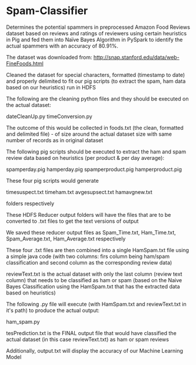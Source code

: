 # Spam-Classifier
Determines the potential spammers in preprocessed Amazon Food Reviews dataset based on reviews and ratings of reviewers using certain heuristics in Pig and fed them into Naïve Bayes Algorithm in PySpark to identify the actual spammers with an accuracy of 80.91%.

The dataset was downloaded from: http://snap.stanford.edu/data/web-FineFoods.html

Cleaned the dataset for special characters, formatted (timestamp to date) and properly delimited to fit our pig scripts (to extract the spam, ham data based on our heuristics) run in HDFS

The following are the cleaning python files and they should be executed on the actual dataset:

dateCleanUp.py timeConversion.py

The outcome of this would be collected in foods.txt (the clean, formatted and delimited file) - of size around the actual dataset size with same number of records as in original dataset

The following pig scripts should be executed to extract the ham and spam review data based on heuristics (per product & per day average):

spamperday.pig hamperday.pig spamperproduct.pig hamperproduct.pig

These four pig scripts would generate

timesuspect.txt timeham.txt avgesupsect.txt hamavgnew.txt

folders respectively

These HDFS Reducer output folders will have the files that are to be converted to .txt files to get the text versions of output

We saved these reducer output files as Spam_Time.txt, Ham_Time.txt, Spam_Average.txt, Ham_Average.txt respectively

These four .txt files are then combined into a single HamSpam.txt file using a simple java code (with two columns: firs column being ham/spam classification and second column as the corresponding review data)

reviewText.txt is the actual dataset with only the last column (review text column) that needs to be classified as ham or spam (based on the Naive Bayes Classification using the HamSpam.txt that has the extracted data based on heuristics)

The following .py file will execute (with HamSpam.txt and reviewText.txt in it's path) to produce the actual output:

ham_spam.py

tesPrediction.txt is the FINAL output file that would have classified the actual dataset (in this case reviewText.txt) as ham or spam reviews

Additionally, output.txt will display the accuracy of our Machine Learning Model
